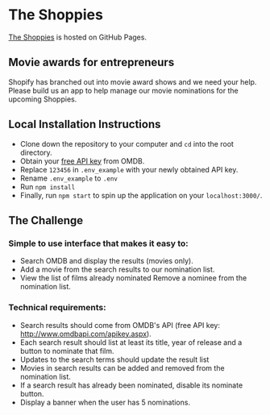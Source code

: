 # The Shoppies 

[The Shoppies](https://www.kyleburda.com/TheShoppies) is hosted on GitHub Pages.

## Movie awards for entrepreneurs

Shopify has branched out into movie award shows and we need your help. Please build us an app to help manage our movie nominations for the upcoming Shoppies.


## Local Installation Instructions

- Clone down the repository to your computer and `cd` into the root directory.
- Obtain your [free API key](https://www.omdbapi.com/apikey.aspx ) from OMDB.
- Replace `123456` in `.env_example` with your newly obtained API key. 
- Rename `.env_example` to `.env`
- Run `npm install`
- Finally, run `npm start` to spin up the application on your `localhost:3000/`.

## The Challenge

### Simple to use interface that makes it easy to:

- Search OMDB and display the results (movies only).
- Add a movie from the search results to our nomination list.
- View the list of films already nominated
Remove a nominee from the nomination list.

### Technical requirements:

- Search results should come from OMDB's API (free API key: http://www.omdbapi.com/apikey.aspx).
- Each search result should list at least its title, year of release and a button to nominate that film.
- Updates to the search terms should update the result list
- Movies in search results can be added and removed from the nomination list.
- If a search result has already been nominated, disable its nominate button.
- Display a banner when the user has 5 nominations.
